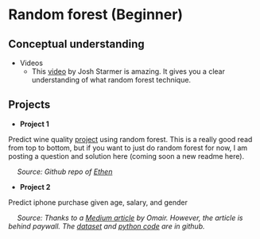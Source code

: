 # Random forest (Beginner)

## Conceptual understanding
- Videos
    - This [video](https://www.youtube.com/watch?v=J4Wdy0Wc_xQ) by Josh Starmer is amazing. It gives you a clear understanding of what random forest technique.


## Projects

- <b> Project 1 </b>

Predict wine quality [project](https://nbviewer.org/github/ethen8181/machine-learning/blob/master/trees/random_forest.ipynb#Implementation) using random forest. This is a really good read from top to bottom, but if you want to just do random forest for now, I am posting a question and solution here (coming soon a new readme here).

&emsp; <i>Source: Github repo of [Ethen](https://github.com/ethen8181)</i>


- <b> Project 2 </b>

Predict iphone purchase given age, salary, and gender

&emsp; <i> Source: Thanks to a [Medium article](https://medium.com/analytics-vidhya/machine-learning-project-6-predict-salary-using-random-forest-regression-9a18f97c91e5) by Omair. However, the article is behind paywall. The [dataset](https://github.com/omairaasim/machine_learning/blob/master/project_16_random_forest_classifier/iphone_purchase_records.csv) and [python code](https://github.com/omairaasim/machine_learning/blob/master/project_16_random_forest_classifier/random_forest_classifier.py) are in github. </i>
